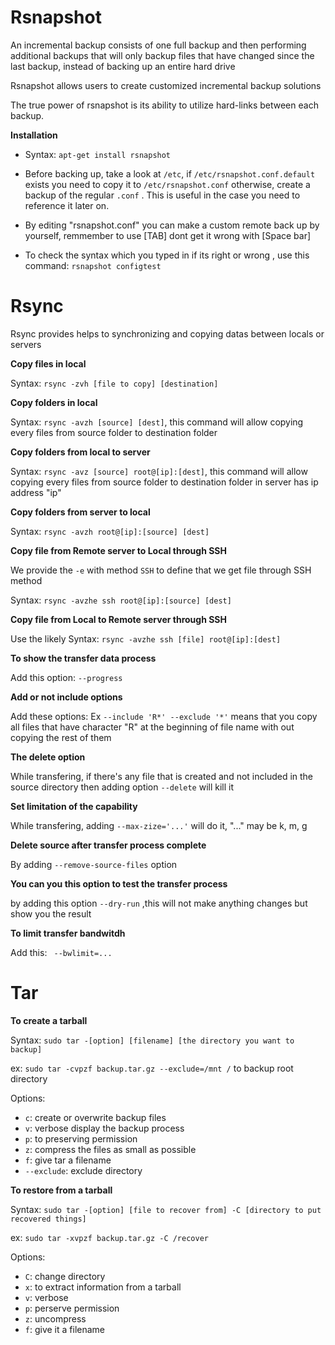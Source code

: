 #  Rsnapshot
  
  An incremental backup consists of one full backup and then performing additional backups that will only backup files that have changed since the last backup, instead of backing up an entire hard drive
  
  Rsnapshot allows users to create customized incremental backup solutions
  
  The true power of rsnapshot is its ability to utilize hard-links between each backup.
  
  **Installation**
  
   - Syntax: `apt-get install rsnapshot`
   
   - Before backing up, take a look at `/etc`, if `/etc/rsnapshot.conf.default` exists you need to copy it to `/etc/rsnapshot.conf` otherwise, create a backup of the regular `.conf` . This is useful in the case you need to reference it later on.
    
   - By editing "rsnapshot.conf" you can make a custom remote back up by yourself, remmember to use [TAB] dont get it wrong with [Space bar]
  
   - To check the syntax which you typed in if its right or wrong , use this command: `rsnapshot configtest`
   
   
 # Rsync
 
  Rsync provides helps to synchronizing and copying datas between locals or servers
  
  **Copy files in local**
    
   Syntax: `rsync -zvh [file to copy] [destination]`
   
  **Copy folders in local**
    
   Syntax: `rsync -avzh [source] [dest]`, this command will allow copying every files from source folder to destination folder
   
  **Copy folders from local to server**
    
   Syntax: `rsync -avz [source] root@[ip]:[dest]`, this command will allow copying every files from source folder to destination folder in server has ip address "ip"
   
  **Copy folders from server to local**

   Syntax: `rsync -avzh root@[ip]:[source] [dest]`
   
  **Copy file from Remote server to Local through SSH**
  
   We provide the `-e` with method `SSH` to define that we get file through SSH method
   
   Syntax: `rsync -avzhe ssh root@[ip]:[source] [dest]`
   
  **Copy file from Local to Remote server through SSH**
   
   Use the likely Syntax: `rsync -avzhe ssh [file] root@[ip]:[dest]`
   
  **To show the transfer data process**
   
   Add this option: `--progress`
   
  **Add or not include options**
   
   Add these options: Ex `--include 'R*' --exclude '*'` means that you copy all files that have character "R" at the beginning of file name with out copying the rest of them
   
  **The delete option**
    
   While transfering, if there's any file that is created and not included in the source directory then adding option `--delete` will kill it
   
  **Set limitation of the capability**
  
   While transfering, adding `--max-zize='...'` will do it, "..." may be k, m, g
   
  **__Delete source after transfer process complete__**
    
   By adding `--remove-source-files` option
   
  **You can you this option to test the transfer process**
  
   by adding this option `--dry-run` ,this will not make anything changes but show you the result
  
  **To limit transfer bandwitdh**
  
  Add this: ` --bwlimit=...`
   

 # Tar
 
  **To create a tarball**
  
  Syntax: `sudo tar -[option] [filename] [the directory you want to backup]`
   
   ex: `sudo tar -cvpzf backup.tar.gz --exclude=/mnt /` to backup root directory
   
   Options:
   
   - `c`: create or overwrite backup files
   - `v`: verbose display the backup process
   - `p`: to preserving permission 
   - `z`: compress the files as small as possible    
   - `f`: give tar a filename
   - `--exclude`: exclude directory
   
   **To restore from a tarball**
   
   Syntax: `sudo tar -[option] [file to recover from] -C [directory to put recovered things] `
   
   ex: `sudo tar -xvpzf backup.tar.gz -C /recover`
   
   Options:
   - `C`: change directory
   - `x`: to extract information from a tarball
   - `v`: verbose
   - `p`: perserve permission
   - `z`: uncompress
   - `f`: give it a filename
